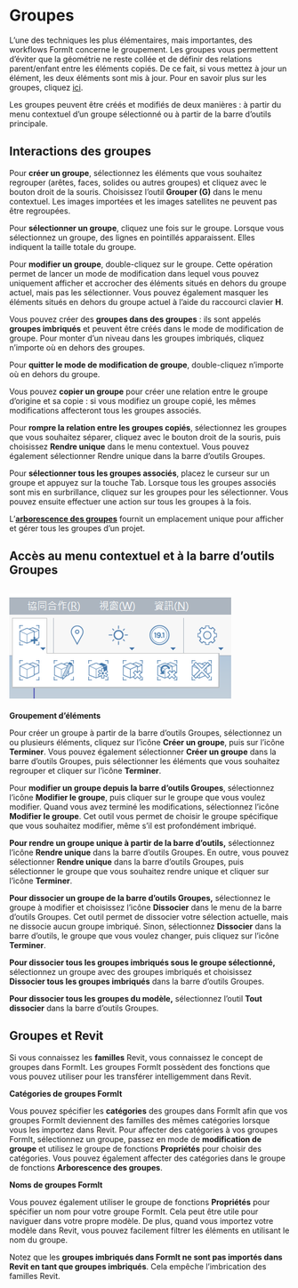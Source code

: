 # Groupes

L’une des techniques les plus élémentaires, mais importantes, des workflows FormIt concerne le groupement. Les groupes vous permettent d’éviter que la géométrie ne reste collée et de définir des relations parent/enfant entre les éléments copiés. De ce fait, si vous mettez à jour un élément, les deux éléments sont mis à jour. Pour en savoir plus sur les groupes, cliquez [ici](../formit-primer/part-i/grouping-objects.md).

Les groupes peuvent être créés et modifiés de deux manières : à partir du menu contextuel d’un groupe sélectionné ou à partir de la barre d’outils principale.

## Interactions des groupes

Pour **créer un groupe**, sélectionnez les éléments que vous souhaitez regrouper (arêtes, faces, solides ou autres groupes) et cliquez avec le bouton droit de la souris. Choisissez l’outil **Grouper (G)** dans le menu contextuel. Les images importées et les images satellites ne peuvent pas être regroupées.

Pour **sélectionner un groupe**, cliquez une fois sur le groupe. Lorsque vous sélectionnez un groupe, des lignes en pointillés apparaissent. Elles indiquent la taille totale du groupe.

Pour **modifier un groupe**, double-cliquez sur le groupe. Cette opération permet de lancer un mode de modification dans lequel vous pouvez uniquement afficher et accrocher des éléments situés en dehors du groupe actuel, mais pas les sélectionner. Vous pouvez également masquer les éléments situés en dehors du groupe actuel à l’aide du raccourci clavier **H**.

Vous pouvez créer des **groupes dans des groupes** : ils sont appelés **groupes imbriqués** et peuvent être créés dans le mode de modification de groupe. Pour monter d’un niveau dans les groupes imbriqués, cliquez n’importe où en dehors des groupes.

Pour **quitter le mode de modification de groupe**, double-cliquez n’importe où en dehors du groupe.

Vous pouvez **copier un groupe** pour créer une relation entre le groupe d’origine et sa copie : si vous modifiez un groupe copié, les mêmes modifications affecteront tous les groupes associés.

Pour **rompre la relation entre les groupes copiés**, sélectionnez les groupes que vous souhaitez séparer, cliquez avec le bouton droit de la souris, puis choisissez **Rendre unique** dans le menu contextuel. Vous pouvez également sélectionner Rendre unique dans la barre d’outils Groupes.

Pour **sélectionner tous les groupes associés**, placez le curseur sur un groupe et appuyez sur la touche Tab. Lorsque tous les groupes associés sont mis en surbrillance, cliquez sur les groupes pour les sélectionner. Vous pouvez ensuite effectuer une action sur tous les groupes à la fois.

L’[**arborescence des groupes**](groups-tree.md) fournit un emplacement unique pour afficher et gérer tous les groupes d’un projet.

## Accès au menu contextuel et à la barre d’outils Groupes

## ![](../.gitbook/assets/grouptoolbar.png)

**Groupement d’éléments**

Pour créer un groupe à partir de la barre d’outils Groupes, sélectionnez un ou plusieurs éléments, cliquez sur l’icône **Créer un groupe**, puis sur l’icône **Terminer**. Vous pouvez également sélectionner **Créer un groupe** dans la barre d’outils Groupes, puis sélectionner les éléments que vous souhaitez regrouper et cliquer sur l’icône **Terminer**.

Pour **modifier un groupe depuis la barre d’outils Groupes**, sélectionnez l’icône **Modifier le groupe**, puis cliquer sur le groupe que vous voulez modifier. Quand vous avez terminé les modifications, sélectionnez l’icône **Modifier le groupe**. Cet outil vous permet de choisir le groupe spécifique que vous souhaitez modifier, même s’il est profondément imbriqué.

**Pour rendre un groupe unique à partir de la barre d’outils,** sélectionnez l’icône **Rendre unique** dans la barre d’outils Groupes. En outre, vous pouvez sélectionner **Rendre unique** dans la barre d’outils Groupes, puis sélectionner le groupe que vous souhaitez rendre unique et cliquer sur l’icône **Terminer**.

**Pour dissocier un groupe de la barre d’outils Groupes,** sélectionnez le groupe à modifier et choisissez l’icône **Dissocier** dans le menu de la barre d’outils Groupes. Cet outil permet de dissocier votre sélection actuelle, mais ne dissocie aucun groupe imbriqué. Sinon, sélectionnez **Dissocier** dans la barre d’outils, le groupe que vous voulez changer, puis cliquez sur l’icône **Terminer**.

**Pour dissocier tous les groupes imbriqués sous le groupe sélectionné,** sélectionnez un groupe avec des groupes imbriqués et choisissez **Dissocier tous les groupes imbriqués** dans la barre d’outils Groupes.

**Pour dissocier tous les groupes du modèle,** sélectionnez l’outil **Tout dissocier** dans la barre d’outils Groupes.

## Groupes et Revit

Si vous connaissez les **familles** Revit, vous connaissez le concept de groupes dans FormIt. Les groupes FormIt possèdent des fonctions que vous pouvez utiliser pour les transférer intelligemment dans Revit.

**Catégories de groupes FormIt**

Vous pouvez spécifier les **catégories** des groupes dans FormIt afin que vos groupes FormIt deviennent des familles des mêmes catégories lorsque vous les importez dans Revit. Pour affecter des catégories à vos groupes FormIt, sélectionnez un groupe, passez en mode de **modification de groupe** et utilisez le groupe de fonctions **Propriétés** pour choisir des catégories. Vous pouvez également affecter des catégories dans le groupe de fonctions **Arborescence des groupes**.

**Noms de groupes FormIt**

Vous pouvez également utiliser le groupe de fonctions **Propriétés** pour spécifier un nom pour votre groupe FormIt. Cela peut être utile pour naviguer dans votre propre modèle. De plus, quand vous importez votre modèle dans Revit, vous pouvez facilement filtrer les éléments en utilisant le nom du groupe.

Notez que les **groupes imbriqués dans FormIt ne sont pas importés dans Revit en tant que groupes imbriqués**. Cela empêche l’imbrication des familles Revit.
